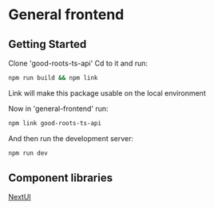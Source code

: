 # General frontend


## Getting Started

Clone 'good-roots-ts-api'
Cd to it and run:

```bash
npm run build && npm link
```

Link will make this package usable on the local environment

Now in 'general-frontend' run:

```bash
npm link good-roots-ts-api
```

And then run the development server:

```bash
npm run dev
```

## Component libraries

[NextUI](https://nextui.org/docs/frameworks/nextjs)
